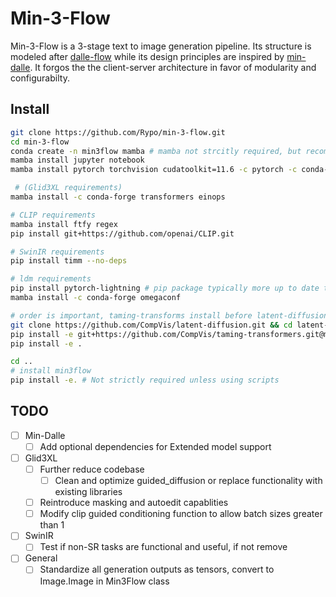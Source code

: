 # Min-3-Flow

Min-3-Flow is a 3-stage text to image generation pipeline. Its structure is modeled after [dalle-flow](https://github.com/jina-ai/dalle-flow/) while its design principles are inspired by [min-dalle](https://github.com/kuprel/min-dalle). It forgos the the client-server architecture in favor of modularity and configurabilty. 

## Install
```sh
git clone https://github.com/Rypo/min-3-flow.git
cd min-3-flow
conda create -n min3flow mamba # mamba not strcitly required, but recommended. Otherwise, replace 'mamba' with 'conda'
mamba install jupyter notebook
mamba install pytorch torchvision cudatoolkit=11.6 -c pytorch -c conda-forge

 # (Glid3XL requirements)
mamba install -c conda-forge transformers einops

# CLIP requirements
mamba install ftfy regex
pip install git+https://github.com/openai/CLIP.git

# SwinIR requirements
pip install timm --no-deps

# ldm requirements
pip install pytorch-lightning # pip package typically more up to date than conda-forge
mamba install -c conda-forge omegaconf

# order is important, taming-transforms install before latent-diffusion
git clone https://github.com/CompVis/latent-diffusion.git && cd latent-diffusion
pip install -e git+https://github.com/CompVis/taming-transformers.git@master#egg=taming-transformers
pip install -e .

cd ..
# install min3flow
pip install -e. # Not strictly required unless using scripts
```

## TODO

- [ ] Min-Dalle
  - [ ] Add optional dependencies for Extended model support
- [ ] Glid3XL 
  - [ ] Further reduce codebase
    - [ ] Clean and optimize guided_diffusion or replace functionality with existing libraries
  - [ ] Reintroduce masking and autoedit capablities
  - [ ] Modify clip guided conditioning function to allow batch sizes greater than 1
- [ ] SwinIR
  - [ ] Test if non-SR tasks are functional and useful, if not remove
- [ ] General
  - [ ] Standardize all generation outputs as tensors, convert to Image.Image in Min3Flow class
